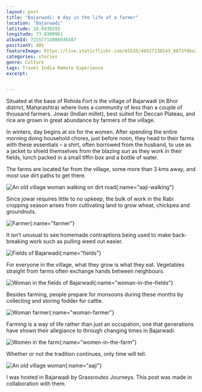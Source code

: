```yaml
---
layout: post
title: "Bajarwadi: A day in the life of a farmer"
location: "Bajarwadi"
latitude: 18.0938293 
longitude: 73.8300961
albumId: 72157713086036387
positionY: 40%
featureImage: https://live.staticflickr.com/65535/49527138543_9673f0be2c_c.jpg
categories: stories
genre: Culture
tags: Travel India Remote Experience
excerpt: 


---
```

Situated at the base of Rohida Fort is the village of Bajarwadi (in Bhor district, Maharashtra) where lives a community of less than a couple of thousand farmers. Jowar (Indian millet), best suited for Deccan Plateau, and rice are grown in great abundance by farmers of the village. 

In winters, day begins at six for the women. After spending the entire morning doing household chores, just before noon, they head to their farms with these essentials – a shirt, often borrowed from the husband, to use as a jacket to shield themselves from the blazing sun as they work in their fields, lunch packed in a small tiffin box and a bottle of water. 

The farms are located far from the village, some more than 3 kms away, and most use dirt paths to get there.   

![An old village woman walking on dirt road](){:name="aaji-walking"}

Since jowar requires little to no upkeep, the bulk of work in the Rabi cropping season arises from cultivating land to grow wheat, chickpea and groundnuts.

![Farmer](){:name="farmer"} 

It isn’t unusual to see homemade contraptions being used to make back-breaking work such as pulling weed out easier. 

![Fields of Bajarwadi](){:name="fields"} 

For everyone in the village, what they grow is what they eat. Vegetables straight from farms often exchange hands between neighbours.  

![Woman in the fields of Bajarwadi](){:name="woman-in-the-fields"} 

Besides farming, people prepare for monsoons during these months by collecting and storing fodder for cattle. 

![Woman farmer](){:name="woman-farmer"}

Farming is a way of life rather than just an occupation, one that generations have shown their allegiance to through changing times in Bajarwadi. 

![Women in the farm](){:name="women-in-the-farm"}

Whether or not the tradition continues, only time will tell.

![An old village woman](){:name="aaji"}

I was hosted in Bajarwadi by Grassroutes Journeys. This post was made in collaboration with them.
